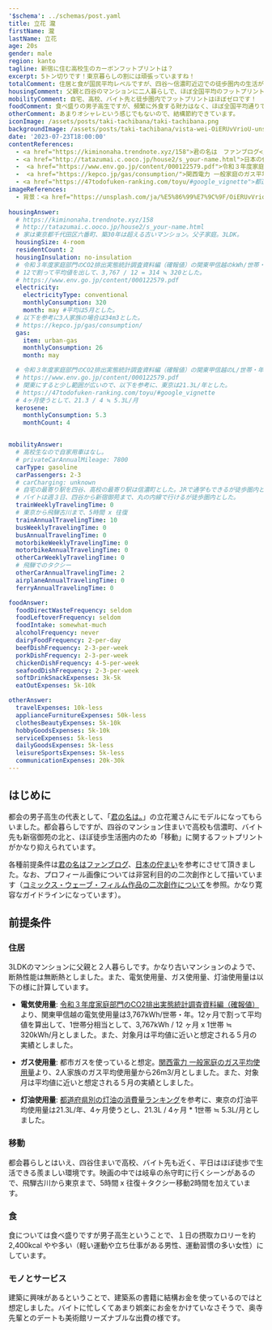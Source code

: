```yaml
---
'$schema': ../schemas/post.yaml
title: 立花 瀧
firstName: 瀧
lastName: 立花
age: 20s
gender: male
region: kanto
tagline: 新宿に住む高校生のカーボンフットプリントは？
excerpt: 5トン切りです！東京暮らしの割には頑張っていますね！
totalComment: 住居と食が国民平均レベルですが、四谷〜信濃町近辺での徒歩圏内の生活が聞いていますね。
housingComment: 父親と四谷のマンションに二人暮らしで、ほぼ全国平均のフットプリントです。
mobilityComment: 自宅、高校、バイト先と徒歩圏内でフットプリントはほぼゼロです！
foodComment: 食べ盛りの男子高生ですが、頻繁に外食する財力はなく、ほぼ全国平均通りです。
otherComment: あまりオシャレという感じでもないので、結構節約できています。
iconImage: /assets/posts/taki-tachibana/taki-tachibana.png
backgroundImage: /assets/posts/taki-tachibana/vista-wei-OiERUvVrioU-unsplash.jpg
date: '2023-07-23T18:00:00'
contentReferences:
  - <a href="https://kiminonaha.trendnote.xyz/158">君の名は　ファンブログ</a>
  - <a href="http://tatazumai.c.ooco.jp/house2/s_your-name.html">日本の佇まい</a>
  -  <a href="https://www.env.go.jp/content/000122579.pdf">令和３年度家庭部門のCO2排出実態統計調査資料編（確報値）</a>
  -  <a href="https://kepco.jp/gas/consumption/">関西電力 一般家庭のガス平均使用量</a>
  - <a href="https://47todofuken-ranking.com/toyu/#google_vignette">都道府県別の灯油の消費量ランキング</a>
imageReferences:
  - 背景：<a href="https://unsplash.com/ja/%E5%86%99%E7%9C%9F/OiERUvVrioU?utm_source=unsplash&utm_medium=referral&utm_content=creditCopyText">Unsplash</a>の<a href="https://unsplash.com/@weista?utm_source=unsplash&utm_medium=referral&utm_content=creditCopyText">Vista Wei</a>が撮影した写真
  
housingAnswer:
  # https://kiminonaha.trendnote.xyz/158
  # http://tatazumai.c.ooco.jp/house2/s_your-name.html
  # 家は東京都千代田区六番町、築30年は超える古いマンション。父子家庭。3LDK。
  housingSize: 4-room
  residentCount: 2
  housingInsulation: no-insulation
  # 令和３年度家庭部門のCO2排出実態統計調査資料編（確報値）の関東甲信越のkWh/世帯・年が3,767kWh
  # 12で割って平均値を出して、3,767 / 12 = 314 ≒ 320とした。
  # https://www.env.go.jp/content/000122579.pdf
  electricity:
    electricityType: conventional
    monthlyConsumption: 320
    month: may #平均は5月とした。
  # 以下を参考に3人家族の場合は34m3とした。
  # https://kepco.jp/gas/consumption/
  gas:
    item: urban-gas
    monthlyConsumption: 26
    month: may

  # 令和３年度家庭部門のCO2排出実態統計調査資料編（確報値）の関東甲信越のL/世帯・年が74
  # https://www.env.go.jp/content/000122579.pdf
  # 関東にすると少し範囲が広いので、以下を参考に、東京は21.3L/年とした。
  # https://47todofuken-ranking.com/toyu/#google_vignette
  # 4ヶ月使うとして、21.3 / 4 ≒ 5.3L/月
  kerosene:
    monthlyConsumption: 5.3
    monthCount: 4


mobilityAnswer:
  # 高校生なので自家用車はなし。
  # privateCarAnnualMileage: 7800
  carType: gasoline
  carPassengers: 2-3
  # carCharging: unknown
  # 自宅の最寄り駅を四谷、高校の最寄り駅は信濃町とした。JRで通学もできるが徒歩圏内とした。
  # バイトは週３日、四谷から新宿御苑まで、丸の内線で行けるが徒歩圏内とした。
  trainWeeklyTravelingTime: 0
  # 東京から飛騨古川まで、5時間 x 往復
  trainAnnualTravelingTime: 10
  busWeeklyTravelingTime: 0
  busAnnualTravelingTime: 0
  motorbikeWeeklyTravelingTime: 0
  motorbikeAnnualTravelingTime: 0
  otherCarWeeklyTravelingTime: 0
  # 飛騨でのタクシー
  otherCarAnnualTravelingTime: 2
  airplaneAnnualTravelingTime: 0
  ferryAnnualTravelingTime: 0

foodAnswer:
  foodDirectWasteFrequency: seldom
  foodLeftoverFrequency: seldom
  foodIntake: somewhat-much
  alcoholFrequency: never
  dairyFoodFrequency: 2-per-day
  beefDishFrequency: 2-3-per-week
  porkDishFrequency: 2-3-per-week
  chickenDishFrequency: 4-5-per-week
  seafoodDishFrequency: 2-3-per-week
  softDrinkSnackExpenses: 3k-5k
  eatOutExpenses: 5k-10k

otherAnswer:
  travelExpenses: 10k-less
  applianceFurnitureExpenses: 50k-less
  clothesBeautyExpenses: 5k-10k
  hobbyGoodsExpenses: 5k-10k
  serviceExpenses: 5k-less
  dailyGoodsExpenses: 5k-less
  leisureSportsExpenses: 5k-less
  communicationExpenses: 20k-30k
---
```


## はじめに

都会の男子高生の代表として、「[君の名は。](http://www.kiminona.com/)」の立花瀧さんにモデルになってもらいました。都会暮らしですが、四谷のマンション住まいで高校も信濃町、バイト先も新宿御苑の北と、ほぼ徒歩生活圏内のため「移動」に関するフットプリントがかなり抑えられています。

各種前提条件は[君の名はファンブログ](https://kiminonaha.trendnote.xyz/158)、[日本の佇まい](http://tatazumai.c.ooco.jp/house2/s_your-name.html)を参考にさせて頂きました。なお、プロフィール画像については非営利目的の二次創作として描いています（[コミックス・ウェーブ・フィルム作品の二次創作について](https://www.cwfilms.jp/about/guideline.html)を参照。かなり寛容なガイドラインになっています）。

## 前提条件

### 住居

3LDKのマンションに父親と２人暮らしです。かなり古いマンションのようで、断熱性能は無断熱としました。また、電気使用量、ガス使用量、灯油使用量は以下の様に計算しています。

- **電気使用量**: [令和３年度家庭部門のCO2排出実態統計調査資料編（確報値）](https://www.env.go.jp/content/000122579.pdf)より、関東甲信越の電気使用量は3,767kWh/世帯・年。12ヶ月で割って平均値を算出して、1世帯分相当として、3,767kWh / 12 ヶ月 x 1世帯 ≒ 320kWh/月としました。また、対象月は平均値に近いと想定される５月の実績としました。

- **ガス使用量**: 都市ガスを使っていると想定。[関西電力 一般家庭のガス平均使用量](https://kepco.jp/gas/consumption)より、2人家族のガス平均使用量から26m3/月としました。また、対象月は平均値に近いと想定される５月の実績としました。

- **灯油使用量**: [都道府県別の灯油の消費量ランキング](https://47todofuken-ranking.com/toyu/#google_vignette")を参考に、東京の灯油平均使用量は21.3L/年、4ヶ月使うとし、21.3L / 4ヶ月 * 1世帯 ≒ 5.3L/月としました。

### 移動

都会暮らしとはいえ、四谷住まいで高校、バイト先も近く、平日はほぼ徒歩で生活できる羨ましい環境です。映画の中では岐阜の糸守町に行くシーンがあるので、飛騨古川から東京まで、5時間 x 往復＋タクシー移動2時間を加えています。

### 食

食については食べ盛りですが男子高生ということで、１日の摂取カロリーを約2,400kcal やや多い（軽い運動や立ち仕事がある男性、運動習慣の多い女性）にしています。

### モノとサービス

建築に興味があるということで、建築系の書籍に結構お金を使っているのではと想定しました。バイトに忙しくてあまり娯楽にお金をかけていなさそうで、奥寺先輩とのデートも美術館リーズナブルな出費の様です。
